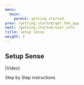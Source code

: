 ```yaml
---
menu:
  main:
    parent: getting started
prev: /getting_started/get_the_app
next: /getting_started/user_info
title: setup sense
weight: 2
---
```


## Setup Sense

[Video]


Step by Step instructions

